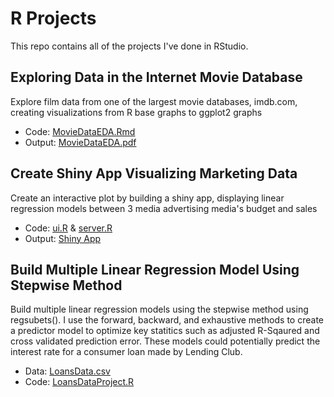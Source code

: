 # R Projects
This repo contains all of the projects I've done in RStudio.

## Exploring Data in the Internet Movie Database
Explore film data from one of the largest movie databases, imdb.com, creating visualizations from R base graphs to ggplot2 graphs
- Code: [MovieDataEDA.Rmd](https://github.com/jriggs3420/RProjects/blob/main/MovieDataEDA/MovieDataEDA.Rmd)
- Output: [MovieDataEDA.pdf](https://github.com/jriggs3420/RProjects/blob/main/MovieDataEDA/MovieDataEDA.pdf)

## Create Shiny App Visualizing Marketing Data
Create an interactive plot by building a shiny app, displaying linear regression models between 3 media advertising media's budget and sales
- Code: [ui.R](https://github.com/jriggs3420/RProjects/blob/main/ShinyApp_Regression/ui.R) & [server.R](https://github.com/jriggs3420/RProjects/blob/main/ShinyApp_Regression/server.R)
- Output: [Shiny App](https://jriggs3420.shinyapps.io/r_projects/)

## Build Multiple Linear Regression Model Using Stepwise Method
Build multiple linear regression models using the stepwise method using regsubets(). I use the forward, backward, and exhaustive methods to create a predictor model to optimize key statitics such as adjusted R-Sqaured and cross validated prediction error. These models could potentially predict the interest rate for a consumer loan made by Lending Club.
- Data: [LoansData.csv](https://github.com/jriggs3420/RProjects/blob/main/LoansData_StepwiseRegression/loansData.csv)
- Code: [LoansDataProject.R](https://github.com/jriggs3420/RProjects/blob/main/LoansData_StepwiseRegression/LoansDataProject.R)
